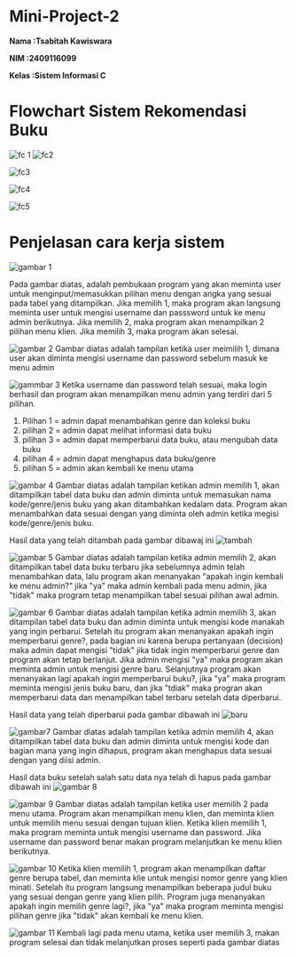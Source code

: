 # Mini-Project-2

**Nama   :Tsabitah Kawiswara**

**NIM    :2409116099**

**Kelas  :Sistem Informasi C**


# Flowchart Sistem Rekomendasi Buku
![fc 1](https://github.com/user-attachments/assets/b25b3ab1-174b-4f9f-91fd-8298bb8407a3)
![fc2](https://github.com/user-attachments/assets/9a4eb1c1-cdbc-471e-aa92-1a11b926c06a)

![fc3](https://github.com/user-attachments/assets/ebf3d24e-a7ac-405e-ab1d-7179c1dcc16c)

![fc4](https://github.com/user-attachments/assets/d304878c-492d-4064-964c-28f219cbd39c)

![fc5](https://github.com/user-attachments/assets/108c12ee-ccbb-4cb8-b79d-04fbd6248571)

# Penjelasan cara kerja sistem

![gambar 1](https://github.com/user-attachments/assets/b87c1607-5753-4d78-a113-19584e38c497)

Pada gambar diatas, adalah pembukaan program yang akan meminta user untuk menginput/memasukkan pilihan menu dengan angka yang sesuai pada tabel yang ditampilkan. Jika memilih 1, maka program akan langsung meminta user untuk mengisi username dan passsword untuk ke menu admin berikutnya. Jika memilih 2, maka program akan menampilkan 2 pilihan menu klien. Jika memilih 3, maka program akan selesai.

![gambar 2](https://github.com/user-attachments/assets/f47b3a2e-f2ed-43e7-bcde-d79d00bf3c2b)
Gambar diatas adalah tampilan ketika user meimilih 1, dimana user akan diminta mengisi username dan password sebelum masuk ke menu admin

![gammbar 3](https://github.com/user-attachments/assets/ddb32901-2190-432a-9717-e6e814fd664f)
Ketika username dan password telah sesuai, maka login berhasil dan program akan menampilkan menu admin yang terdiri dari 5 pilihan. 
1. Pilihan 1 = admin dapat menambahkan genre dan koleksi buku
2. pilihan 2 = admin dapat melihat informasi data buku
3. pilihan 3 = admin dapat memperbarui data buku, atau mengubah data buku
4. pilihan 4 = admin dapat menghapus data buku/genre
5. pilihan 5 = admin akan kembali ke menu utama

![gambar 4](https://github.com/user-attachments/assets/4155557d-d215-43b1-8f42-b1d4f10e1f93)
Gambar diatas adalah tampilan ketikan admin memilih 1, akan ditampilkan tabel data buku dan admin diminta untuk memasukan nama kode/genre/jenis buku yang akan ditambahkan kedalam data. Program akan menambahkan data sesuai dengan yang diminta oleh admin ketika megisi kode/genre/jenis buku.

Hasil data yang telah ditambah pada gambar dibawaj ini
![tambah](https://github.com/user-attachments/assets/7d490c6c-bc43-4aff-b6d8-b24cba6dfb23)

![gambar 5](https://github.com/user-attachments/assets/32be90bb-6dac-4654-b188-b36df0384b5a)
Gambar diatas adalah tampilan ketika admin memilih 2, akan ditampilkan tabel data buku terbaru jika sebelumnya admin telah menambahkan data, lalu program akan menanyakan "apakah ingin kembali ke menu admin?" jika "ya" maka admin kembali pada menu admin, jika "tidak" maka program tetap menampilkan tabel sesuai pilihan awal admin.

![gambar 6](https://github.com/user-attachments/assets/6701a22f-ffc1-4bbb-b3de-ca5862544e95)
Gambar diatas adalah tampilan ketika admin memilih 3, akan ditampilan tabel data buku dan admin diminta untuk mengisi kode manakah yang ingin perbarui. Setelah itu program akan menanyakan apakah ingin memperbarui genre?, pada bagian ini karena berupa pertanyaan (decision) maka admin dapat mengisi "tidak" jika tidak ingin memperbarui genre dan program akan tetap berlanjut. Jika admin mengisi "ya" maka program akan meminta admin untuk mengisi genre baru. Selanjutnya program akan menanyakan lagi apakah ingin memperbarui buku?, jika "ya" maka program meminta mengisi jenis buku baru, dan jika "tdiak" maka progran akan memperbarui data dan menampilkan tabel terbaru setelah data diperbarui.

Hasil data yang telah diperbarui pada gambar dibawah ini
![baru](https://github.com/user-attachments/assets/1c9a5890-8df7-44ae-bcc2-6396fdcae7d9)

![gambar7](https://github.com/user-attachments/assets/84fa6900-998c-4f83-8751-8a9fe3a49cea)
Gambar diatas adalah tampilan ketika admin memilih 4, akan ditampilkan tabel data buku dan admin diminta untuk mengisi kode dan bagian mana yang ingin dihapus, program akan menghapus data sesuai dengan yang diisi admin.


Hasil data buku setelah salah satu data nya telah di hapus pada gambar dibawah ini
![gambar 8](https://github.com/user-attachments/assets/9afdb026-4c64-43ed-8552-cee279d47cdf)



![gambar 9](https://github.com/user-attachments/assets/ed2b629a-5e69-40ab-9daa-ee4002331cda)
Gambar diatas adalah tampilan ketika user memilih 2 pada menu utama.
Program akan menampilkan menu klien, dan meminta klien untuk memilih menu sesuai dengan tujuan klien. Ketika klien memilih 1, maka program meminta untuk mengisi username dan password. Jika username dan password benar makan program melanjutkan ke menu klien berikutnya.

![gambar 10](https://github.com/user-attachments/assets/83cc8622-3ecf-4479-9f88-6de94429deb4)
Ketika klien memilih 1, program akan menampilkan daftar genre berupa tabel, dan meminta klie untuk mengisi nomor genre yang klien minati. Setelah itu program langsung menampilkan beberapa judul buku yang sesuai dengan genre yang klien pilih. Program juga menanyakan apakah ingin memilih genre lagi?, jika "ya" maka program meminta mengisi pilihan genre jika "tidak" akan kembali ke menu klien.

![gambar 11](https://github.com/user-attachments/assets/41aed9de-526a-422f-a0cd-4b35654f58d4)
Kembali lagi pada menu utama, ketika user memilih 3, makan program selesai dan tidak melanjutkan proses seperti pada gambar diatas 
